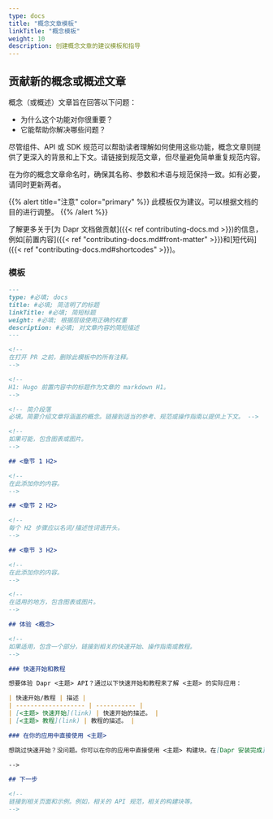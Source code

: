 ```yaml
---
type: docs
title: "概念文章模板"
linkTitle: "概念模板"
weight: 10
description: 创建概念文章的建议模板和指导
---
```


## 贡献新的概念或概述文章

概念（或概述）文章旨在回答以下问题：

- 为什么这个功能对你很重要？
- 它能帮助你解决哪些问题？

尽管组件、API 或 SDK 规范可以帮助读者理解如何使用这些功能，概念文章则提供了更深入的背景和上下文。请链接到规范文章，但尽量避免简单重复规范内容。

在为你的概念文章命名时，确保其名称、参数和术语与规范保持一致。如有必要，请同时更新两者。

{{% alert title="注意" color="primary" %}}
此模板仅为建议。可以根据文档的目的进行调整。
{{% /alert %}}

了解更多关于[为 Dapr 文档做贡献]({{< ref contributing-docs.md >}})的信息，例如[前置内容]({{< ref "contributing-docs.md#front-matter" >}})和[短代码]({{< ref "contributing-docs.md#shortcodes" >}})。

### 模板

```md
---
type: #必填; docs
title: #必填; 简洁明了的标题
linkTitle: #必填; 简短标题
weight: #必填; 根据层级使用正确的权重
description: #必填; 对文章内容的简短描述
---

<!--
在打开 PR 之前，删除此模板中的所有注释。
-->

<!-- 
H1: Hugo 前置内容中的标题作为文章的 markdown H1。
-->

<!-- 简介段落  
必填。简要介绍文章将涵盖的概念。链接到适当的参考、规范或操作指南以提供上下文。 -->

<!-- 
如果可能，包含图表或图片。
-->

## <章节 1 H2>

<!-- 
在此添加你的内容。
-->

## <章节 2 H2>

<!-- 
每个 H2 步骤应以名词/描述性词语开头。
-->

## <章节 3 H2>

<!--
在此添加你的内容。
-->

<!--
在适用的地方，包含图表或图片。
-->

## 体验 <概念>

<!-- 
如果适用，包含一个部分，链接到相关的快速开始、操作指南或教程。
--> 

### 快速开始和教程

想要体验 Dapr <主题> API？通过以下快速开始和教程来了解 <主题> 的实际应用：

| 快速开始/教程 | 描述 |
| ------------------- | ----------- |
| [<主题> 快速开始](link) | 快速开始的描述。 |
| [<主题> 教程](link) | 教程的描述。 |

### 在你的应用中直接使用 <主题>

想跳过快速开始？没问题。你可以在你的应用中直接使用 <主题> 构建块。在[Dapr 安装完成](link)后，你可以开始使用 <主题> API，从[<主题> 操作指南](link)开始。

-->

## 下一步

<!--
链接到相关页面和示例。例如，相关的 API 规范，相关的构建块等。
-->
```
